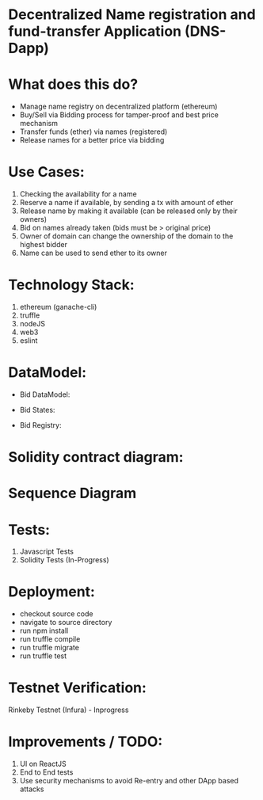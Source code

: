 # Decentralized Name registration and fund-transfer Application (DNS-Dapp)

# What does this do?

  - Manage name registry on decentralized platform (ethereum)
  - Buy/Sell via Bidding process for tamper-proof and best price mechanism
  - Transfer funds (ether) via names (registered)
  - Release names for a better price via bidding
    
# Use Cases:
  
1.  Checking the availability for a name
2.	Reserve a name if available, by sending a tx with amount of ether
3.	Release name by making it available (can be released only by their owners)
5.	Bid on names already taken (bids must be > original price)
7.	Owner of domain can change the ownership of the domain to the highest bidder
8.	Name can be used to send ether to its owner


# Technology Stack:

1. ethereum (ganache-cli)
2. truffle
3. nodeJS
4. web3
5. eslint

# DataModel:

- Bid DataModel:


- Bid States:


- Bid Registry:




# Solidity contract diagram:





# Sequence Diagram





# Tests:

1. Javascript Tests
2. Solidity Tests (In-Progress)

# Deployment:

- checkout source code
- navigate to source directory
- run npm install
- run truffle compile
- run truffle migrate
- run truffle test

# Testnet Verification:

Rinkeby Testnet (Infura) - Inprogress

# Improvements / TODO:

1. UI on ReactJS
2. End to End tests
3. Use security mechanisms to avoid Re-entry and other DApp based attacks
